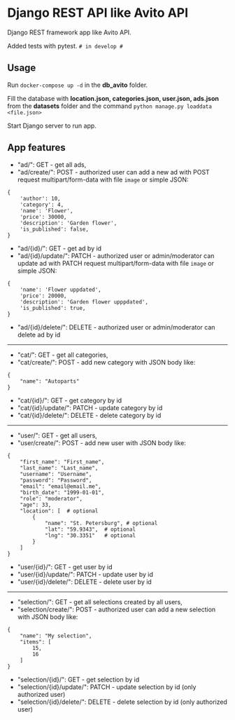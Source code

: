 # Django REST API like Avito API

Django REST framework app like Avito API.

Added tests with pytest. `# in develop #`

## Usage

Run `docker-compose up -d` in the **db_avito** folder.

Fill the database with **location.json, categories.json, user.json, ads.json** from the **datasets** folder and the command `python manage.py loaddata <file.json>` 

Start Django server to run app.

## App features

- "ad/": GET - get all ads,
- "ad/create/": POST - authorized user can add a new ad with POST request multipart/form-data with file `image` or simple JSON:
```
{
    'author': 10,
    'category': 4,
    'name': 'Flower',
    'price': 30000,
    'description': 'Garden flower',
    'is_published': false,
}
```
- "ad/{id}/": GET - get ad by id
- "ad/{id}/update/": PATCH - authorized user or admin/moderator can update ad with PATCH request multipart/form-data with file `image` or simple JSON:
```
{
    'name': 'Flower uppdated',
    'price': 20000,
    'description': 'Garden flower upppdated',
    'is_published': true,
}
```
- "ad/{id}/delete/": DELETE - authorized user or admin/moderator can delete ad by id
---
- "cat/": GET - get all categories,
- "cat/create/": POST - add new category with JSON body like:
```
{
    "name": "Autoparts"
}
```
- "cat/{id}/": GET - get category by id
- "cat/{id}/update/": PATCH - update category by id
- "cat/{id}/delete/": DELETE - delete category by id
- ---
- "user/": GET - get all users,
- "user/create/": POST - add new user with JSON body like:
```
{
    "first_name": "First_name",
    "last_name": "Last_name",
    "username": "Username",
    "password": "Password",
    "email": "email@email.me",
    "birth_date": "1999-01-01",
    "role": "moderator",
    "age": 33,
    "location": [  # optional
        {
            "name": "St. Petersburg", # optional
            "lat": "59.9343",  # optional
            "lng": "30.3351"   # optional
        }
    ]
}
```
- "user/{id}/": GET - get user by id
- "user/{id}/update/": PATCH - update user by id
- "user/{id}/delete/": DELETE - delete user by id
- ---
- "selection/": GET - get all selections created by all users,
- "selection/create/": POST - authorized user can add a new selection with JSON body like:
```
{
    "name": "My selection",
    "items": [
        15,
        16
    ]
}
```
- "selection/{id}/": GET - get selection by id
- "selection/{id}/update/": PATCH - update selection by id (only authorized user)
- "selection/{id}/delete/": DELETE - delete selection by id (only authorized user)